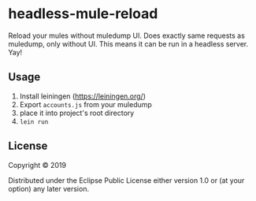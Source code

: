 # headless-mule-reload

Reload your mules without muledump UI.
Does exactly same requests as muledump, only without UI.
This means it can be run in a headless server. Yay!

## Usage

1. Install leiningen (https://leiningen.org/)
1. Export `accounts.js` from your muledump
1. place it into project's root directory
1. `lein run`

## License

Copyright © 2019

Distributed under the Eclipse Public License either version 1.0 or (at
your option) any later version.
